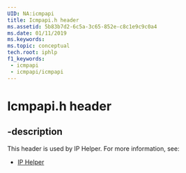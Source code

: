 ```yaml
---
UID: NA:icmpapi
title: Icmpapi.h header
ms.assetid: 5b83b7d2-6c5a-3c65-852e-c8c1e9c9c0a4
ms.date: 01/11/2019
ms.keywords: 
ms.topic: conceptual
tech.root: iphlp
f1_keywords:
 - icmpapi
 - icmpapi/icmpapi
---
```


# Icmpapi.h header


## -description

This header is used by IP Helper. For more information, see:

- [IP Helper](../_iphlp/index.md)

